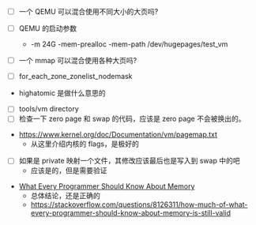 - [ ] 一个 QEMU 可以混合使用不同大小的大页吗?
- [ ] QEMU 的启动参数
  - -m 24G -mem-prealloc -mem-path /dev/hugepages/test_vm
- [ ] 一个 mmap 可以混合使用各种大页吗?

- [ ] for_each_zone_zonelist_nodemask

- highatomic 是做什么意思的

- [ ] tools/vm directory
- [ ] 检查一下 zero page 和 swap 的代码，应该是 zero page 不会被换出的。

- https://www.kernel.org/doc/Documentation/vm/pagemap.txt
  - 从这里介绍内核的 flags，是极好的

- [ ] 如果是 private 映射一个文件，其修改应该最后也是写入到 swap 中的吧
  - 应该是的，但是需要验证

- [What Every Programmer Should Know About Memory](https://people.freebsd.org/~lstewart/articles/cpumemory.pdf)
  - 总体结论，还是正确的
  - https://stackoverflow.com/questions/8126311/how-much-of-what-every-programmer-should-know-about-memory-is-still-valid
